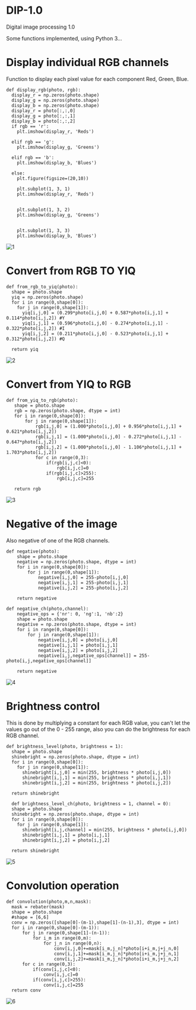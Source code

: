 # DIP-1.0
Digital image processing 1.0


Some functions implemented, using Python 3...
# Display individual RGB channels
Function to display each pixel value for each component Red, Green, Blue.
```
def display_rgb(photo, rgb):
  display_r = np.zeros(photo.shape)
  display_g = np.zeros(photo.shape)
  display_b = np.zeros(photo.shape)
  display_r = photo[:,:,0]
  display_g = photo[:,:,1]
  display_b = photo[:,:,2]
  if rgb == 'r':
    plt.imshow(display_r, 'Reds')

  elif rgb == 'g':
    plt.imshow(display_g, 'Greens')

  elif rgb == 'b':
    plt.imshow(display_b, 'Blues')

  else:
    plt.figure(figsize=(20,10))

    plt.subplot(1, 3, 1)
    plt.imshow(display_r, 'Reds')

    
    plt.subplot(1, 3, 2)
    plt.imshow(display_g, 'Greens')


    plt.subplot(1, 3, 3)
    plt.imshow(display_b, 'Blues')
``` 

![1](https://user-images.githubusercontent.com/31492509/65737121-dba06300-e0b3-11e9-8f5b-5813f7f51199.png)

# Convert from RGB TO YIQ
```
def from_rgb_to_yiq(photo):
  shape = photo.shape
  yiq = np.zeros(photo.shape)
  for i in range(0,shape[0]):
    for j in range(0,shape[1]):
      yiq[i,j,0] = (0.299*photo[i,j,0] + 0.587*photo[i,j,1] + 0.114*photo[i,j,2]) #Y
      yiq[i,j,1] = (0.596*photo[i,j,0] - 0.274*photo[i,j,1] - 0.322*photo[i,j,2]) #I
      yiq[i,j,2] = (0.211*photo[i,j,0] - 0.523*photo[i,j,1] + 0.312*photo[i,j,2]) #Q
      
  return yiq
  ```
  
  ![2](https://user-images.githubusercontent.com/31492509/65737125-de02bd00-e0b3-11e9-87dc-8363fa4b4260.png)
  
 # Convert from YIQ to RGB
 ```
 def from_yiq_to_rgb(photo):
    shape = photo.shape
    rgb = np.zeros(photo.shape, dtype = int)
    for i in range(0,shape[0]): 
        for j in range(0,shape[1]):
            rgb[i,j,0] = (1.000*photo[i,j,0] + 0.956*photo[i,j,1] + 0.621*photo[i,j,2])
            rgb[i,j,1] = (1.000*photo[i,j,0] - 0.272*photo[i,j,1] - 0.647*photo[i,j,2])
            rgb[i,j,2] = (1.000*photo[i,j,0] - 1.106*photo[i,j,1] + 1.703*photo[i,j,2])
            for c in range(0,3):
                if(rgb[i,j,c]<0):
                    rgb[i,j,c]=0
                if(rgb[i,j,c]>255):
                    rgb[i,j,c]=255
  
    return rgb
```

![3](https://user-images.githubusercontent.com/31492509/65737127-dfcc8080-e0b3-11e9-8523-5803580f03a6.png)

# Negative of the image
Also negative of one of the RGB channels.
```
def negative(photo):
    shape = photo.shape
    negative = np.zeros(photo.shape, dtype = int)
    for i in range(0,shape[0]): 
        for j in range(0,shape[1]):
            negative[i,j,0] = 255-photo[i,j,0]
            negative[i,j,1] = 255-photo[i,j,1]
            negative[i,j,2] = 255-photo[i,j,2]
  
    return negative

def negative_ch(photo,channel):
    negative_ops = {'nr': 0, 'ng':1, 'nb':2}
    shape = photo.shape
    negative = np.zeros(photo.shape, dtype = int)
    for i in range(0,shape[0]): 
        for j in range(0,shape[1]):
            negative[i,j,0] = photo[i,j,0]
            negative[i,j,1] = photo[i,j,1]
            negative[i,j,2] = photo[i,j,2]
            negative[i,j,negative_ops[channel]] = 255-photo[i,j,negative_ops[channel]]
            
    return negative
```
![4](https://user-images.githubusercontent.com/31492509/65737131-e22eda80-e0b3-11e9-947b-9da71656ba62.png)

# Brightness control
This is done by multiplying a constant for each RGB value, you can't let the values go out of the 0 - 255 range, also you can do the brightness for each RGB channel.
```
def brightness_level(photo, brightness = 1):
  shape = photo.shape
  shinebright = np.zeros(photo.shape, dtype = int)
  for i in range(0,shape[0]): 
    for j in range(0,shape[1]):
      shinebright[i,j,0] = min(255, brightness * photo[i,j,0])
      shinebright[i,j,1] = min(255, brightness * photo[i,j,1])
      shinebright[i,j,2] = min(255, brightness * photo[i,j,2])
      
  return shinebright
  
  def brightness_level_ch(photo, brightness = 1, channel = 0):
  shape = photo.shape
  shinebright = np.zeros(photo.shape, dtype = int)
  for i in range(0,shape[0]): 
    for j in range(0,shape[1]):
      shinebright[i,j,channel] = min(255, brightness * photo[i,j,0])
      shinebright[i,j,1] = photo[i,j,1]
      shinebright[i,j,2] = photo[i,j,2]
      
  return shinebright
  ```
  ![5](https://user-images.githubusercontent.com/31492509/65737132-e2c77100-e0b3-11e9-9f38-8eed7db00bed.png)
  
  # Convolution operation
  ```
  def convolution(photo,m,n,mask):
    mask = rebater(mask)
    shape = photo.shape
    #shape = [6,6]
    conv = np.zeros([shape[0]-(m-1),shape[1]-(n-1),3], dtype = int)
    for i in range(0,shape[0]-(m-1)): 
        for j in range(0,shape[1]-(n-1)):
            for i_m in range(0,m):
                for j_n in range(0,n):
                    conv[i,j,0]+=mask[i_m,j_n]*photo[i+i_m,j+j_n,0]
                    conv[i,j,1]+=mask[i_m,j_n]*photo[i+i_m,j+j_n,1]
                    conv[i,j,2]+=mask[i_m,j_n]*photo[i+i_m,j+j_n,2]
        for c in range(0,3):
            if(conv[i,j,c]<0):
                conv[i,j,c]=0
            if(conv[i,j,c]>255):
                conv[i,j,c]=255
    return conv

``` 
  ![6](https://user-images.githubusercontent.com/31492509/65737130-e22eda80-e0b3-11e9-8665-0c134abb4476.png)


